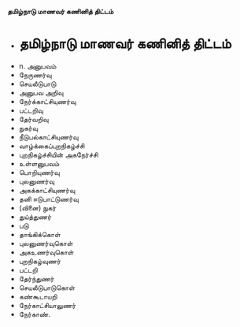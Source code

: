 **தமிழ்நாடு மாணவர் கணினித் திட்டம்**
- # தமிழ்நாடு மாணவர் கணினித் திட்டம்
- n. அனுபவம்
- நேருணர்வு
- செயலீடுபாடு
- அனுபவ அறிவு
- நேர்க்காட்சியுணர்வு
- பட்டறிவு
- தேர்வறிவு
- நுகர்வு
- நீடுபல்காட்சியுணர்வு
- வாழ்க்கைப்புறநிகழ்ச்சி
- புறநிகழ்ச்சியின் அகநேர்ச்சி
- உள்ளனுபவம்
- பொறியுணர்வு
- புலனுணர்வு
- அகக்காட்சியுணர்வு
- தனி ஈடுபாட்டுணர்வு
- (வினை) நுகர்
- துய்த்துணர்
- படு
- தாங்கிக்கொள்
- புலனுணர்வுகொள்
- அகஉணர்வுகொள்
- புறநிகழ்வுணர்
- பட்டறி
- தேர்ந்துணர்
- செயலீடுபாடுகொள்
- கண்கூடாயறி
- நேர்காட்சியாலுணர்
- நேர்காண்.

